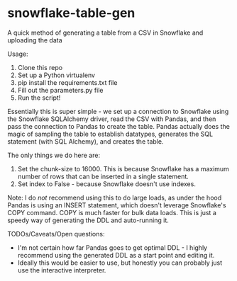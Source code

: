 # snowflake-table-gen
A quick method of generating a table from a CSV in Snowflake and uploading the data

Usage: 
1) Clone this repo
2) Set up a Python virtualenv
3) pip install the requirements.txt file
4) Fill out the parameters.py file
5) Run the script! 

Essentially this is super simple - we set up a connection to Snowflake using the Snowflake SQLAlchemy driver,  read the CSV with Pandas, and then pass the connection to Pandas to create the table. Pandas actually does the magic of sampling the table to establish datatypes, generates the SQL statement (with SQL Alchemy), and creates the table.

The only things we do here are:
1) Set the chunk-size to 16000. This is because Snowflake has a maximum number of rows that can be inserted in a single statement.
2) Set index to False - because Snowflake doesn't use indexes.

Note: I do _not_ recommend using this to do large loads, as under the hood Pandas is using an INSERT statement, which doesn't leverage Snowflake's COPY command. COPY is much faster for bulk data loads. This is just a speedy way of generating the DDL and auto-running it.


TODOs/Caveats/Open questions:
- I'm not certain how far Pandas goes to get optimal DDL - I highly recommend using the generated DDL as a start point and editing it.
- Ideally this would be easier to use, but honestly you can probably just use the interactive interpreter.